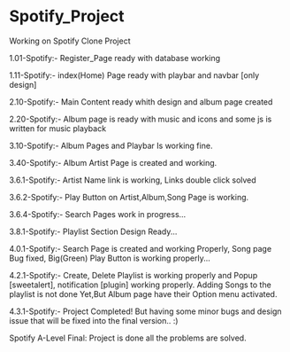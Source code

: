 # Spotify_Project
Working on Spotify Clone Project

1.01-Spotify:- Register_Page ready with database working

1.11-Spotify:- index(Home) Page ready with playbar and navbar [only design]

2.10-Spotify:- Main Content ready whith design and album page created

2.20-Spotify:- Album page is ready with music and icons and some js is written for music playback

3.10-Spotify:- Album Pages and Playbar Is working fine.

3.40-Spotify:- Album Artist Page is created and working.

3.6.1-Spotify:- Artist Name link is working, Links double click solved

3.6.2-Spotify:- Play Button on Artist,Album,Song Page is working.

3.6.4-Spotify:- Search Pages work in progress...

3.8.1-Spotify:- Playlist Section Design Ready...

4.0.1-Spotify:- Search Page is created and working Properly, Song page Bug fixed, Big(Green) Play Button is working properly...

4.2.1-Spotify:- Create, Delete Playlist is working properly and Popup [sweetalert], notification [plugin] working properly.
                Adding Songs to the playlist is not done Yet,But Album page have their Option menu activated.

4.3.1-Spotify:- Project Completed! But having some minor bugs and design issue that will be fixed into the final version.. :)

Spotify A-Level Final: Project is done all the problems are solved.
